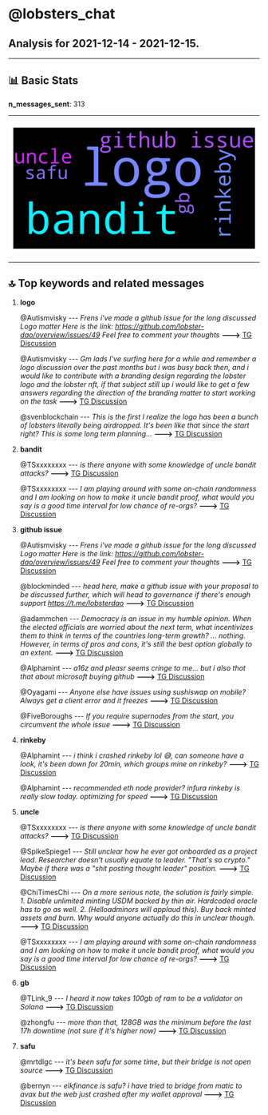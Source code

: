 # **@lobsters_chat**
 ## Analysis for **2021-12-14** - **2021-12-15**.

---

## 📊 **Basic Stats**

**n_messages_sent**: 313

---
![wordcloud](lobsters_chat_1Days_wordcloud.png)

---


## 🔝 **Top keywords and related messages**

1. **logo**

    @Autismvisky --- *Frens i've made a github issue for the long discussed Logo matter  Here is the link: https://github.com/lobster-dao/overview/issues/49 Feel free to comment your thoughts* **--->** [TG Discussion](https://t.me/lobsters_chat/307683)

    @Autismvisky --- *Gm lads I've surfing here for a while and remember a logo discussion over the past months but i was busy back then‚ and i would like to contribute with a branding design regarding the lobster logo and the lobster nft‚ if that subject still up i would like to get a few answers regarding the direction of the branding matter to start working on the task* **--->** [TG Discussion](https://t.me/lobsters_chat/307625)

    @svenblockchain --- *This is the first I realize the logo has been a bunch of lobsters literally being airdropped. It's been like that since the start right? This is some long term planning...* **--->** [TG Discussion](https://t.me/lobsters_chat/307629)

2. **bandit**

    @TSxxxxxxxx --- *is there anyone with some knowledge of uncle bandit attacks?* **--->** [TG Discussion](https://t.me/lobsters_chat/307674)

    @TSxxxxxxxx --- *I am playing around with some on-chain randomness and I am looking on how to make it uncle bandit proof, what would you say is a good time interval for low chance of re-orgs?* **--->** [TG Discussion](https://t.me/lobsters_chat/307677)

3. **github issue**

    @Autismvisky --- *Frens i've made a github issue for the long discussed Logo matter  Here is the link: https://github.com/lobster-dao/overview/issues/49 Feel free to comment your thoughts* **--->** [TG Discussion](https://t.me/lobsters_chat/307683)

    @blockminded --- *head here, make a github issue with your proposal to be discussed further, which will head to governance if there's enough support https://t.me/lobsterdao* **--->** [TG Discussion](https://t.me/lobsters_chat/307628)

    @adammchen --- *Democracy is an issue in my humble opinion. When the elected officials are worried about the next term, what incentivizes them to think in terms of the countries long-term growth? ... nothing. However, in terms of pros and cons, it's still the best option globally to an extent.* **--->** [TG Discussion](https://t.me/lobsters_chat/307249)

    @Alphamint --- *a16z and pleasr seems cringe to me... but i also thot that about microsoft buying github* **--->** [TG Discussion](https://t.me/lobsters_chat/307443)

    @Oyagami --- *Anyone else have issues using sushiswap on mobile? Always get a client error and it freezes* **--->** [TG Discussion](https://t.me/lobsters_chat/307614)

    @FiveBoroughs --- *If you require supernodes from the start, you circumvent the whole issue* **--->** [TG Discussion](https://t.me/lobsters_chat/307702)

4. **rinkeby**

    @Alphamint --- *i think i crashed rinkeby lol 😅, can someone have a look, it's been down for 20min, which groups mine on rinkeby?* **--->** [TG Discussion](https://t.me/lobsters_chat/307633)

    @Alphamint --- *recommended eth node provider? infura rinkeby is really slow today. optimizing for speed* **--->** [TG Discussion](https://t.me/lobsters_chat/307611)

5. **uncle**

    @TSxxxxxxxx --- *is there anyone with some knowledge of uncle bandit attacks?* **--->** [TG Discussion](https://t.me/lobsters_chat/307674)

    @SpikeSpiege1 --- *Still unclear how he ever got onboarded as a project lead. Researcher doesn't usually equate to leader.  "That's so crypto." Maybe if there was a "shit posting thought leader" position.* **--->** [TG Discussion](https://t.me/lobsters_chat/307098)

    @ChiTimesChi --- *On a more serious note, the solution is fairly simple.   1. Disable unlimited minting USDM backed by thin air. Hardcoded oracle has to go as well.  2. (Helloadminors will applaud this). Buy back minted assets and burn.  Why would anyone actually do this in unclear though.* **--->** [TG Discussion](https://t.me/lobsters_chat/307602)

    @TSxxxxxxxx --- *I am playing around with some on-chain randomness and I am looking on how to make it uncle bandit proof, what would you say is a good time interval for low chance of re-orgs?* **--->** [TG Discussion](https://t.me/lobsters_chat/307677)

6. **gb**

    @TLink_9 --- *I heard it now takes 100gb of ram to be a validator on Solana* **--->** [TG Discussion](https://t.me/lobsters_chat/307695)

    @zhongfu --- *more than that, 128GB was the minimum before the last 17h downtime (not sure if it's higher now)* **--->** [TG Discussion](https://t.me/lobsters_chat/307699)

7. **safu**

    @mrtdlgc --- *it's been safu for some time, but their bridge is not open source* **--->** [TG Discussion](https://t.me/lobsters_chat/307591)

    @bernyn --- *elkfinance is safu? i have tried to bridge from matic to avax but the web just crashed after my wallet approval* **--->** [TG Discussion](https://t.me/lobsters_chat/307590)

